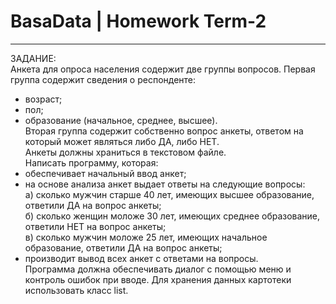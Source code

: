 # BasaData | Homework Term-2
---
ЗАДАНИЕ: </br>
Анкета для опроса населения содержит две группы вопросов. Первая группа содержит сведения о респонденте:</br>
* возраст;</br>
* пол;</br>
* образование (начальное, среднее, высшее).</br>
Вторая группа содержит собственно вопрос анкеты, ответом на который может являться либо ДА, либо НЕТ.</br>
Анкеты должны храниться в текстовом файле.</br>
Написать программу, которая:</br>
* обеспечивает начальный ввод анкет;</br>
* на основе анализа анкет выдает ответы на следующие вопросы:</br>
а) сколько мужчин старше 40 лет, имеющих высшее образование, ответили ДА на вопрос анкеты;</br>
б) сколько женщин моложе 30 лет, имеющих среднее образование, ответили НЕТ на вопрос анкеты;</br>
в) сколько мужчин моложе 25 лет, имеющих начальное образование, ответили ДА на вопрос анкеты;</br>
* производит вывод всех анкет с ответами на вопросы.</br>
Программа должна обеспечивать диалог с помощью меню и контроль ошибок при вводе. Для хранения данных картотеки использовать класс list.
